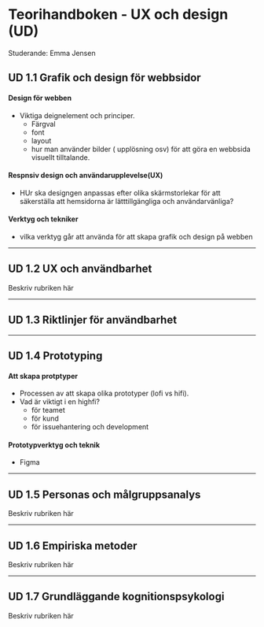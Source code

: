 # Teorihandboken - UX och design (UD)
Studerande: Emma Jensen

## UD 1.1 Grafik och design för webbsidor
#### Design för webben
- Viktiga deignelement och principer.
  - Färgval
  - font
  - layout
  - hur man använder bilder ( upplösning osv)
för att göra en webbsida visuellt tilltalande.

#### Respnsiv design och användarupplevelse(UX)
- HUr ska designgen anpassas efter olika skärmstorlekar för att säkerställa att hemsidorna är lätttillgängliga och användarvänliga?


#### Verktyg och tekniker
- vilka verktyg går att använda för att skapa grafik och design på webben

---

## UD 1.2 UX och användbarhet
Beskriv rubriken här

---

## UD 1.3 Riktlinjer för användbarhet


---

## UD 1.4 Prototyping

#### Att skapa protptyper
- Processen av att skapa olika prototyper (lofi vs hifi). 
- Vad är viktigt i en highfi?
  - för teamet
  - för kund
  - för issuehantering och development

#### Prototypverktyg och teknik
- Figma

---

## UD 1.5 Personas och målgruppsanalys
Beskriv rubriken här

---

## UD 1.6 Empiriska metoder
Beskriv rubriken här

---

## UD 1.7 Grundläggande kognitionspsykologi
Beskriv rubriken här
